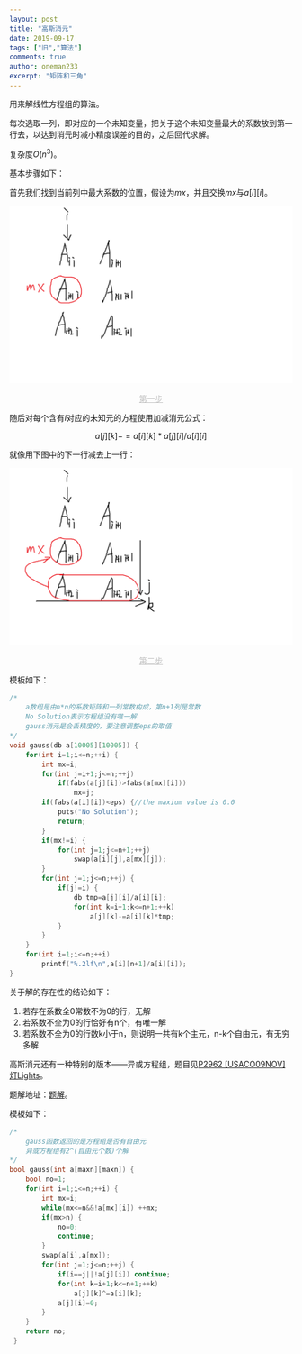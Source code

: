 ```yaml
---
layout: post
title: "高斯消元"
date: 2019-09-17
tags: ["旧","算法"]
comments: true
author: oneman233
excerpt: "矩阵和三角"
---
```


用来解线性方程组的算法。

每次选取一列，即对应的一个未知变量，把关于这个未知变量最大的系数放到第一行去，以达到消元时减小精度误差的目的，之后回代求解。

复杂度$O(n^3)$。

基本步骤如下：

首先我们找到当前列中最大系数的位置，假设为$mx$，并且交换$mx$与$a[i][i]$。

<div align=center>
    <img src="../images/2019-09-17-GaoSiXiaoYuan-1.png"/>
    <p style="font-size:14px;color:#C0C0C0;text-decoration:underline">
        第一步
    </p>
</div>

随后对每个含有$i$对应的未知元的方程使用加减消元公式：

$$a[j][k]-=a[i][k]*a[j][i]/a[i][i]$$

就像用下图中的下一行减去上一行：

<div align=center>
    <img src="../images/2019-09-17-GaoSiXiaoYuan-2.png"/>
    <p style="font-size:14px;color:#C0C0C0;text-decoration:underline">
        第二步
    </p>
</div>

模板如下：

```c++
/*
    a数组是由n*n的系数矩阵和一列常数构成，第n+1列是常数
    No Solution表示方程组没有唯一解
    gauss消元是会丢精度的，要注意调整eps的取值
*/
void gauss(db a[10005][10005]) {
    for(int i=1;i<=n;++i) {        
        int mx=i;
        for(int j=i+1;j<=n;++j)
            if(fabs(a[j][i])>fabs(a[mx][i]))
                mx=j;
        if(fabs(a[i][i])<eps) {//the maxium value is 0.0
            puts("No Solution");
            return;
        }
        if(mx!=i) {
            for(int j=1;j<=n+1;++j)
                swap(a[i][j],a[mx][j]);
        }
        for(int j=1;j<=n;++j) {
            if(j!=i) {
                db tmp=a[j][i]/a[i][i];
                for(int k=i+1;k<=n+1;++k)
                    a[j][k]-=a[i][k]*tmp;
            }
        }
    }
    for(int i=1;i<=n;++i)
        printf("%.2lf\n",a[i][n+1]/a[i][i]);
}
```

关于解的存在性的结论如下：

1. 若存在系数全0常数不为0的行，无解
2. 若系数不全为0的行恰好有n个，有唯一解
3. 若系数不全为0的行数k小于n，则说明一共有k个主元，n-k个自由元，有无穷多解

高斯消元还有一种特别的版本——异或方程组，题目见[P2962 [USACO09NOV]灯Lights](https://www.luogu.com.cn/problem/P2962)。

题解地址：[题解](https://www.cnblogs.com/oneman233/p/11534636.html)。

模板如下：

```c++
/*
    gauss函数返回的是方程组是否有自由元
    异或方程组有2^(自由元个数)个解
*/
bool gauss(int a[maxn][maxn]) {
    bool no=1;
    for(int i=1;i<=n;++i) {
        int mx=i;
        while(mx<=n&&!a[mx][i]) ++mx;
        if(mx>n) {
            no=0;
            continue;
        }
        swap(a[i],a[mx]);
        for(int j=1;j<=n;++j) {
            if(i==j||!a[j][i]) continue;
            for(int k=i+1;k<=n+1;++k)
                a[j][k]^=a[i][k];
            a[j][i]=0;
        }
    }
    return no;
 }
```